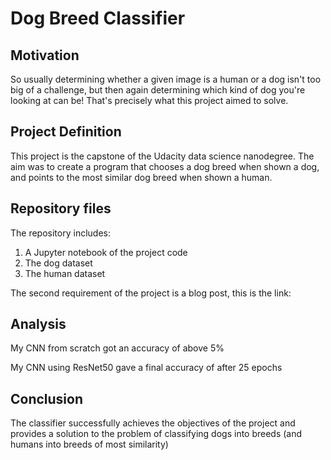 # Dog Breed Classifier

## Motivation
So usually determining whether a given image is a human or a dog isn't too big of a challenge, but then again determining which kind of dog you're looking at can be! That's precisely what this project aimed to solve.

## Project Definition
This project is the capstone of the Udacity data science nanodegree. The aim was to create a program that chooses a dog breed when shown a dog, and points to the most similar dog breed when shown a human.

## Repository files
The repository includes:

1. A Jupyter notebook of the project code
2. The dog dataset
3. The human dataset

The second requirement of the project is a blog post, this is the link: 

## Analysis

My CNN from scratch got an accuracy of above 5%

My CNN using ResNet50 gave a final accuracy of after 25 epochs

## Conclusion

The classifier successfully achieves the objectives of the project and provides a solution to the problem of classifying dogs into breeds (and humans into breeds of most similarity)
